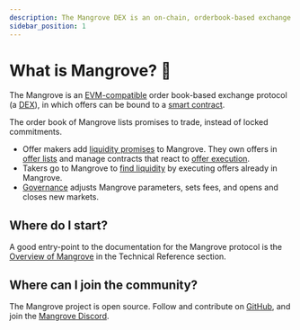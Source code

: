 ```yaml
---
description: The Mangrove DEX is an on-chain, orderbook-based exchange where offers are code.
sidebar_position: 1
---
```


# What is Mangrove? 🌴

The Mangrove is an [EVM-compatible](https://ethereum.org/en/developers/docs/scaling/sidechains/#evm-compatibility) order book-based exchange protocol (a [DEX](https://ethereum.org/en/defi/)), in which offers can be bound to a [smart contract](https://ethereum.org/en/smart-contracts/).

The order book of Mangrove lists promises to trade, instead of locked commitments.

* Offer makers add [liquidity promises](./explanations/offer-maker.md) to Mangrove. They own offers in [offer lists](./technical-references/taking-and-making-offers/offer-list.md) and manage contracts that react to [offer execution](technical-references/taking-and-making-offers/reactive-offer/executing-offers.md).
* Takers go to Mangrove to [find liquidity](explanations/offer-taker.md) by executing offers already in Mangrove.
* [Governance](technical-references/governance-parameters/README.md) adjusts Mangrove parameters, sets fees, and opens and closes new markets.

## Where do I start?

A good entry-point to the documentation for the Mangrove protocol is the [Overview of Mangrove](./technical-references/overview.md) in the Technical Reference section.

## Where can I join the community?

The Mangrove project is open source. Follow and contribute on [GitHub](https://github.com/mangrovedao/), and join the [Mangrove Discord](https://discord.gg/rk9Qthz5YE).


